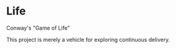Life
====

Conway's "Game of Life"

This project is merely a vehicle for exploring continuous delivery.
